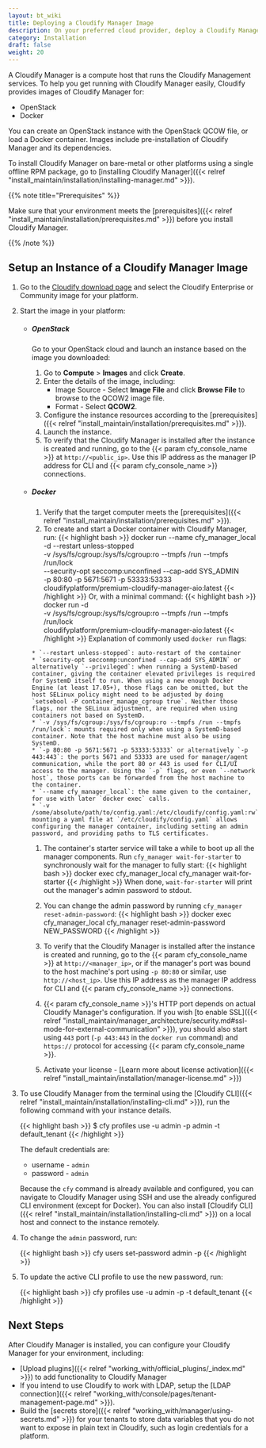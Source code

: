 ```yaml
---
layout: bt_wiki
title: Deploying a Cloudify Manager Image
description: On your preferred cloud provider, deploy a Cloudify Manager from an image.
category: Installation
draft: false
weight: 20
---
```

A Cloudify Manager is a compute host that runs the Cloudify Management services. To help you get running with Cloudify Manager easily, Cloudify provides images of Cloudify Manager for:

* OpenStack
* Docker

You can create an OpenStack instance with the OpenStack QCOW file, or load a Docker container. Images include pre-installation of Cloudify Manager and its dependencies.

To install Cloudify Manager on bare-metal or other platforms using a single offline RPM package, go to [installing Cloudify Manager]({{< relref "install_maintain/installation/installing-manager.md" >}}).

{{% note title="Prerequisites" %}}

Make sure that your environment meets the [prerequisites]({{< relref "install_maintain/installation/prerequisites.md" >}}) before you install Cloudify Manager.

{{% /note %}}

## Setup an Instance of a Cloudify Manager Image

1. Go to the [Cloudify download page](http://cloudify.co/download/) and select the Cloudify Enterprise or Community image for your platform.
1. Start the image in your platform:


    * ##### OpenStack

        Go to your OpenStack cloud and launch an instance based on the image you downloaded:

        1. Go to **Compute** > **Images** and click **Create**.
        1. Enter the details of the image, including:
            * Image Source - Select **Image File** and click **Browse File** to browse to the QCOW2 image file.
            * Format - Select **QCOW2**.
        1. Configure the instance resources according to the [prerequisites]({{< relref "install_maintain/installation/prerequisites.md" >}}).
        1. Launch the instance.
        1. To verify that the Cloudify Manager is installed after the instance is created and running, go to the {{< param cfy_console_name >}} at `http://<public_ip>`. Use this IP address as the manager IP address for CLI and {{< param cfy_console_name >}} connections.

    * ##### Docker
        1. Verify that the target computer meets the [prerequisites]({{< relref "install_maintain/installation/prerequisites.md" >}}).
        1. To create and start a Docker container with Cloudify Manager, run:
            {{< highlight bash >}}
docker run --name cfy_manager_local -d --restart unless-stopped \
  -v /sys/fs/cgroup:/sys/fs/cgroup:ro --tmpfs /run --tmpfs /run/lock \
  --security-opt seccomp:unconfined --cap-add SYS_ADMIN \
  -p 80:80 -p 5671:5671 -p 53333:53333 \
  cloudifyplatform/premium-cloudify-manager-aio:latest
{{< /highlight >}}
          Or, with a minimal command:
            {{< highlight bash >}}
docker run -d \
  -v /sys/fs/cgroup:/sys/fs/cgroup:ro --tmpfs /run --tmpfs /run/lock \
  cloudifyplatform/premium-cloudify-manager-aio:latest
{{< /highlight >}}
          Explanation of commonly used `docker run` flags:

          * `--restart unless-stopped`: auto-restart of the container
          * `security-opt secconmp:unconfined --cap-add SYS_ADMIN` or alternatively `--privileged`: when running a SystemD-based container, giving the container elevated privileges is required for SystemD itself to run. When using a new enough Docker Engine (at least 17.05+), those flags can be omitted, but the host SELinux policy might need to be adjusted by doing `setsebool -P container_manage_cgroup true`. Neither those flags, nor the SELinux adjustment, are required when using containers not based on SystemD.
          * `-v /sys/fs/cgroup:/sys/fs/cgroup:ro --tmpfs /run --tmpfs /run/lock`: mounts required only when using a SystemD-based container. Note that the host machine must also be using SystemD.
          * `-p 80:80 -p 5671:5671 -p 53333:53333` or alternatively `-p 443:443`: the ports 5671 and 53333 are used for manager/agent communication, while the port 80 or 443 is used for CLI/UI access to the manager. Using the `-p` flags, or even `--network host`, those ports can be forwarded from the host machine to the container.
          * `--name cfy_manager_local`: the name given to the container, for use with later `docker exec` calls.
          * `-v /some/absolute/path/to/config.yaml:/etc/cloudify/config.yaml:rw`: mounting a yaml file at `/etc/cloudify/config.yaml` allows configuring the manager container, including setting an admin password, and providing paths to TLS certificates.
        1. The container's starter service will take a while to boot up all the manager components. Run `cfy_manager wait-for-starter` to synchronously wait for the manager to fully start:
            {{< highlight bash >}}
docker exec cfy_manager_local cfy_manager wait-for-starter
{{< /highlight >}}
        When done, `wait-for-starter` will print out the manager's admin password to stdout.

        1. You can change the admin password by running `cfy_manager reset-admin-password`:
            {{< highlight bash >}}
docker exec cfy_manager_local cfy_manager reset-admin-password NEW_PASSWORD
{{< /highlight >}}

        1. To verify that the Cloudify Manager is installed after the instance is created and running, go to the {{< param cfy_console_name >}} at `http://<manager_ip>`, or if the manager's port was bound to the host machine's port using `-p 80:80` or similar, use `http://<host_ip>`. Use this IP address as the manager IP address for CLI and {{< param cfy_console_name >}} connections.

        1. {{< param cfy_console_name >}}'s HTTP port depends on actual Cloudify Manager's configuration.  If you wish [to enable SSL]({{< relref "install_maintain/manager_architecture/security.md#ssl-mode-for-external-communication" >}}), you should also start using `443` port (`-p 443:443` in the `docker run` command) and `https://` protocol for accessing {{< param cfy_console_name >}}.

        1. Activate your license - [Learn more about license activation]({{< relref "install_maintain/installation/manager-license.md" >}})


1. To use Cloudify Manager from the terminal using the [Cloudify CLI]({{< relref "install_maintain/installation/installing-cli.md" >}}), run the following command with your instance details.

    {{< highlight bash >}}
    $ cfy profiles use <manager-ip> -u admin -p admin -t default_tenant
    {{< /highlight >}}

    The default credentials are:

    * username - `admin`
    * password - `admin`

    Because the `cfy` command is already available and configured, you can navigate to Cloudify Manager using SSH and use the already configured CLI environment (except for Docker). You can also install [Cloudify CLI]({{< relref "install_maintain/installation/installing-cli.md" >}}) on a local host and connect to the instance remotely.

1. To change the `admin` password, run:

    {{< highlight bash >}}
    cfy users set-password admin -p <new-password>
    {{< /highlight >}}

1. To update the active CLI profile to use the new password, run:

    {{< highlight bash >}}
    cfy profiles use <manager-ip> -u admin -p <the-new-password> -t default_tenant
    {{< /highlight >}}

## Next Steps

After Cloudify Manager is installed, you can configure your Cloudify Manager for your environment, including:

* [Upload plugins]({{< relref "working_with/official_plugins/_index.md" >}}) to add functionality to Cloudify Manager
* If you intend to use Cloudify to work with LDAP, setup the [LDAP connection]({{< relref "working_with/console/pages/tenant-management-page.md" >}}).
* Build the [secrets store]({{< relref "working_with/manager/using-secrets.md" >}}) for your tenants to store data variables that you do not want to expose in plain text in Cloudify, such as login credentials for a platform.
